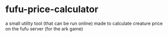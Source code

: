 # fufu-price-calculator
a small utility tool (that can be run online) made to calculate creature price on the fufu server (for the ark game)
